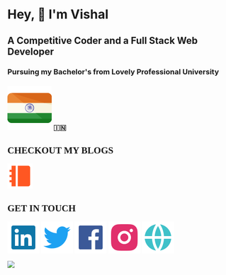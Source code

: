 # Hey, 👋 I'm Vishal

## A Competitive Coder and a Full Stack Web Developer

### Pursuing my Bachelor's from Lovely Professional University
### ![](assets/india.svg) 🇮🇳

<h2 style="font-family:Consolas">CHECKOUT MY BLOGS</h2>

![](assets/blogs.svg)

<h2 style="font-family:Consolas">GET IN TOUCH</h2>

[![](assets/linkedin.svg)](https://www.linkedin.com/in/vishalsingh-/)
[![](assets/twitter.svg)](https://twitter.com/Vishal_kld)
[![](assets/facebook.svg)](https://www.facebook.com/vishal.kld/)
[![](assets/instagram.svg)](https://www.instagram.com/vishalsingh023/)
[![](assets/globe.svg)](https://vishal.thetechnician.in/)


<link rel="import" href="https://github.com/Vishal023">

![](https://komarev.com/ghpvc/?username=Vishal023&color=e23e57&label=V++I++S++I++T++O++R++S++)
<br/>


